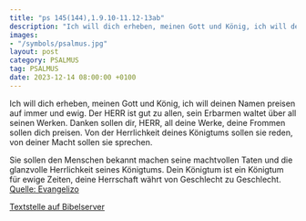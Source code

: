 ```yaml
---
title: "ps 145(144),1.9.10-11.12-13ab"
description: "Ich will dich erheben, meinen Gott und König, ich will deinen Namen preisen auf immer und ewig. Der HERR ist gut zu allen, sein Erbarmen waltet über all seinen Werken.  Danken sollen dir, HERR, all deine Werke, deine Frommen sollen dich preisen. Von der Herrlichkeit deines Königt...."
images:
- "/symbols/psalmus.jpg"
layout: post
category: PSALMUS
tag: PSALMUS
date: 2023-12-14 08:00:00 +0100
---
```

Ich will dich erheben, meinen Gott und König, ich will deinen Namen preisen auf immer und ewig.
Der HERR ist gut zu allen, sein Erbarmen waltet über all seinen Werken. 
Danken sollen dir, HERR, all deine Werke, deine Frommen sollen dich preisen.
Von der Herrlichkeit deines Königtums sollen sie reden, von deiner Macht sollen sie sprechen.<!--more--> 

Sie sollen den Menschen bekannt machen seine machtvollen Taten und die glanzvolle Herrlichkeit seines Königtums.
Dein Königtum ist ein Königtum für ewige Zeiten,
deine Herrschaft währt von Geschlecht zu Geschlecht.<br>
[Quelle: Evangelizo](https://evangeliumtagfuertag.org/DE/gospel)

[Textstelle auf Bibelserver](https://www.bibleserver.com/EU/ps145(144),1.9.10-11.12-13ab)
